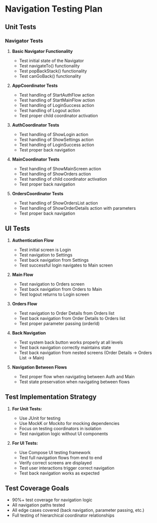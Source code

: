 # Navigation Testing Plan

## Unit Tests

### Navigator Tests

1. **Basic Navigator Functionality**
    - Test initial state of the Navigator
    - Test navigateTo() functionality
    - Test popBackStack() functionality
    - Test canGoBack() functionality

2. **AppCoordinator Tests**
    - Test handling of StartAuthFlow action
    - Test handling of StartMainFlow action
    - Test handling of LoginSuccess action
    - Test handling of Logout action
    - Test proper child coordinator activation

3. **AuthCoordinator Tests**
    - Test handling of ShowLogin action
    - Test handling of ShowSettings action
    - Test handling of LoginSuccess action
    - Test proper back navigation

4. **MainCoordinator Tests**
    - Test handling of ShowMainScreen action
    - Test handling of ShowOrders action
    - Test handling of child coordinator activation
    - Test proper back navigation

5. **OrdersCoordinator Tests**
    - Test handling of ShowOrdersList action
    - Test handling of ShowOrderDetails action with parameters
    - Test proper back navigation

## UI Tests

1. **Authentication Flow**
    - Test initial screen is Login
    - Test navigation to Settings
    - Test back navigation from Settings
    - Test successful login navigates to Main screen

2. **Main Flow**
    - Test navigation to Orders screen
    - Test back navigation from Orders to Main
    - Test logout returns to Login screen

3. **Orders Flow**
    - Test navigation to Order Details from Orders list
    - Test back navigation from Order Details to Orders list
    - Test proper parameter passing (orderId)

4. **Back Navigation**
    - Test system back button works properly at all levels
    - Test back navigation correctly maintains state
    - Test back navigation from nested screens (Order Details → Orders List → Main)

5. **Navigation Between Flows**
    - Test proper flow when navigating between Auth and Main
    - Test state preservation when navigating between flows

## Test Implementation Strategy

1. **For Unit Tests:**
    - Use JUnit for testing
    - Use MockK or Mockito for mocking dependencies
    - Focus on testing coordinators in isolation
    - Test navigation logic without UI components

2. **For UI Tests:**
    - Use Compose UI testing framework
    - Test full navigation flows from end to end
    - Verify correct screens are displayed
    - Test user interactions trigger correct navigation
    - Test back navigation works as expected

## Test Coverage Goals

- 90%+ test coverage for navigation logic
- All navigation paths tested
- All edge cases covered (back navigation, parameter passing, etc.)
- Full testing of hierarchical coordinator relationships